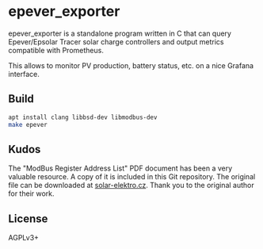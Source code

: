 # epever_exporter

epever_exporter is a standalone program written in C that can query Epever/Epsolar Tracer solar charge controllers and output metrics compatible with Prometheus.

This allows to monitor PV production, battery status, etc. on a nice Grafana interface.

## Build

```bash
apt install clang libbsd-dev libmodbus-dev
make epever
```

## Kudos

The "ModBus Register Address List" PDF document has been a very valuable resource. A copy of it is included in this Git repository. The original file can be downloaded at [solar-elektro.cz](http://www.solar-elektro.cz/data/dokumenty/1733_modbus_protocol.pdf). Thank you to the original author for their work.

## License

AGPLv3+
